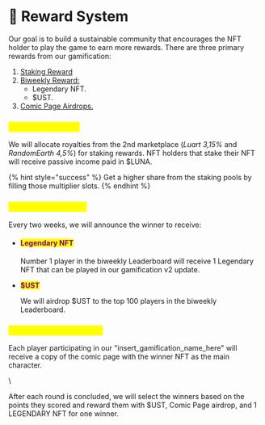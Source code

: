 # 🎯 Reward System

Our goal is to build a sustainable community that encourages the NFT holder to play the game to earn more rewards. There are three primary rewards from our gamification:

1. [Staking Reward](reward-system.md#1.-staking-reward)
2. [Biweekly Reward:](reward-system.md#2.-biweekly-reward)
   * Legendary NFT.
   * $UST.
3. &#x20;[Comic Page Airdrops.](reward-system.md#3.-comic-page-airdrops)

### <mark style="color:yellow;">1. Staking Reward</mark>

We will allocate royalties from the 2nd marketplace (_Luart 3,15%_ and _RandomEarth 4,5%_) for staking rewards. NFT holders that stake their NFT will receive passive income paid in $LUNA.

{% hint style="success" %}
Get a higher share from the staking pools by filling those multiplier slots.&#x20;
{% endhint %}

### <mark style="color:yellow;">2. Biweekly Reward</mark>

Every two weeks, we will announce the winner to receive:

*   #### &#x20;<mark style="color:purple;">Legendary NFT</mark>

    Number 1 player in the biweekly Leaderboard will receive 1 Legendary NFT that can be played in our gamification v2 update.
*   <mark style="color:purple;">**$UST**</mark>

    We will airdrop $UST to the top 100 players in the biweekly Leaderboard.

### <mark style="color:yellow;">3. Comic Page Airdrops</mark>

Each player participating in our "insert\_gamification\_name\_here" will receive a copy of the comic page with the winner NFT as the main character.

<mark style="color:yellow;"></mark>

<mark style="color:yellow;"></mark>





\


After each round is concluded, we will select the winners based on the points they scored and reward them with $UST, Comic Page airdrop, and 1 LEGENDARY NFT for one winner.
